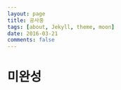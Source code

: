 ```yaml
---
layout: page
title: 공사중
tags: [about, Jekyll, theme, moon]
date: 2016-03-21
comments: false
---
```


# 미완성